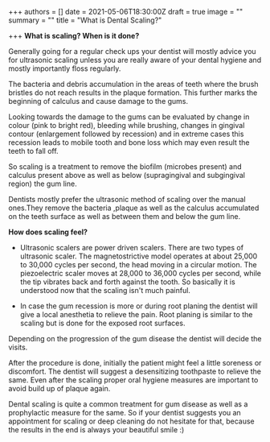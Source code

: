 +++
authors = []
date = 2021-05-06T18:30:00Z
draft = true
image = ""
summary = ""
title = "What is Dental Scaling?"

+++
**What is scaling? When is it done?**

  Generally going for a regular check ups your dentist will mostly advice you for ultrasonic scaling unless you are really aware of your dental hygiene and mostly importantly floss regularly.

The bacteria and debris accumulation in the areas of teeth where the brush bristles do not reach results in the plaque formation. This further marks the beginning of calculus and cause damage to the gums. 

Looking towards the damage to the gums can be evaluated by change in colour (pink to bright red), bleeding while brushing, changes in gingival contour (enlargement followed by recession) and in extreme cases this recession leads to mobile tooth and bone loss which may even result the teeth to fall off.

So scaling is a treatment to remove the biofilm (microbes present) and calculus present above as well as below (supragingival and subgingival region) the gum line. 

Dentists mostly prefer the ultrasonic method of scaling over the manual ones.They remove the bacteria ,plaque as well as the calculus accumulated on the teeth surface as well as between them and below the gum line.

**How does scaling feel?**

* Ultrasonic scalers are power driven scalers. There are two types of ultrasonic scaler. The magnetostrictive model operates at about 25,000 to 30,000 cycles per second, the head moving in a circular motion. The piezoelectric scaler moves at 28,000 to 36,000 cycles per second, while the tip vibrates back and forth against the tooth. So basically it is understood now that the scaling isn't much painful.


* In case the gum recession is more or during root planing the dentist will give a local anesthetia to relieve the pain. Root planing is similar to the scaling but is done for the exposed root surfaces.

Depending on the progression of the gum disease the dentist will decide the visits.

After the procedure is done, initially the patient might feel a little soreness or discomfort. The dentist will suggest a desensitizing toothpaste to relieve the same. Even after the scaling proper oral hygiene measures are important to avoid build up of plaque again. 

Dental scaling is quite a common treatment for gum disease as well as a prophylactic measure for the same. So if your dentist suggests you an appointment for scaling or deep cleaning do not hesitate for that, because the results in the end is always your beautiful smile :)